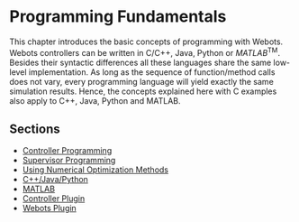 # Programming Fundamentals

This chapter introduces the basic concepts of programming with Webots.
Webots controllers can be written in C/C++, Java, Python or *MATLAB*<sup>TM</sup>.
Besides their syntactic differences all these languages share the same low-level implementation.
As long as the sequence of function/method calls does not vary, every programming language will yield exactly the same simulation results.
Hence, the concepts explained here with C examples also apply to C++, Java, Python and MATLAB.

## Sections

- [Controller Programming](controller-programming.md)
- [Supervisor Programming](supervisor-programming.md)
- [Using Numerical Optimization Methods](using-numerical-optimization-methods.md)
- [C++/Java/Python](cpp-java-python.md)
- [MATLAB](matlab.md)
- [Controller Plugin](controller-plugin.md)
- [Webots Plugin](webots-plugin.md)
